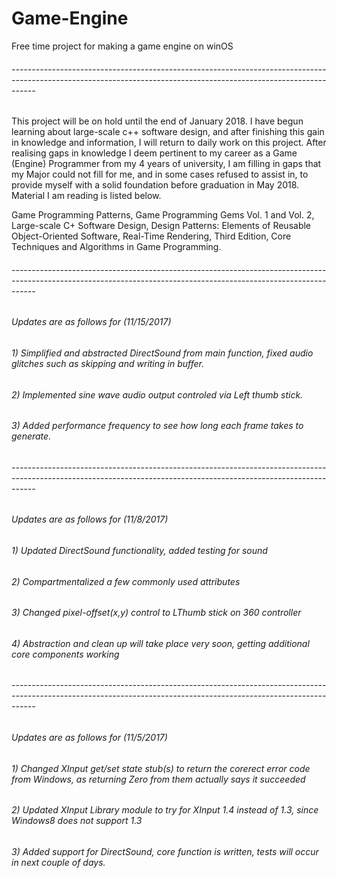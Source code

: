 # Game-Engine
Free time project for making a game engine on winOS

###### ------------------------------------------------------------------------------------------------------------------------------------------------------------------

This project will be on hold until the end of January 2018. I have begun learning about large-scale c++ software design, and after finishing this gain in knowledge and information, I will return to daily work on this project. After realising gaps in knowledge I deem pertinent to my career as a Game (Engine) Programmer from my 4 years of university, I am filling in gaps that my Major could not fill for me, and in some cases refused to assist in, to provide myself with a solid foundation before graduation in May 2018. Material I am reading is listed below.

Game Programming Patterns, Game Programming Gems Vol. 1 and Vol. 2, Large-scale C+ Software Design, Design Patterns: Elements of Reusable Object-Oriented Software, 
Real-Time Rendering, Third Edition, Core Techniques and Algorithms in Game Programming.

###### ------------------------------------------------------------------------------------------------------------------------------------------------------------------

###### Updates are as follows for (11/15/2017)

###### 1) Simplified and abstracted DirectSound from main function, fixed audio glitches such as skipping and writing in buffer.
###### 2) Implemented sine wave audio output controled via Left thumb stick.
###### 3) Added performance frequency to see how long each frame takes to generate.

###### ------------------------------------------------------------------------------------------------------------------------------------------------------------------

###### Updates are as follows for (11/8/2017)

###### 1) Updated DirectSound functionality, added testing for sound
###### 2) Compartmentalized a few commonly used attributes
###### 3) Changed pixel-offset(x,y) control to LThumb stick on 360 controller
###### 4) Abstraction and clean up will take place very soon, getting additional core components working

###### ------------------------------------------------------------------------------------------------------------------------------------------------------------------
             
###### Updates are as follows for (11/5/2017)

###### 1) Changed XInput get/set state stub(s) to return the corerect error code from Windows, as returning Zero from them actually says it succeeded
###### 2) Updated XInput Library module to try for XInput 1.4 instead of 1.3, since Windows8 does not support 1.3
###### 3) Added support for DirectSound, core function is written, tests will occur in next couple of days.
